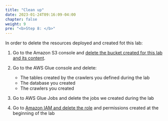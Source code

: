 ```yaml
---
title: "Clean up"
date: 2023-01-24T09:16:09-04:00
chapter: false
weight: 9
pre: "<b>Step 8: </b>"
---
```


In order to delete the resources deployed and created fot this lab:

1. Go to the Amazon S3 console and [delete the bucket created for this lab and its content](https://docs.aws.amazon.com/AmazonS3/latest/userguide/delete-bucket.html).

2. Go to the AWS Glue console and delete:
    - The tables created by the crawlers you defined during the lab
    - The database you created
    - The crawlers you created

3. Go to AWS Glue Jobs and delete the jobs we created during the lab 

4.  Go to [Amazon IAM and delete the role](https://docs.aws.amazon.com/IAM/latest/UserGuide/id_roles_manage_delete.html) and permissions created at the beginning of the lab

